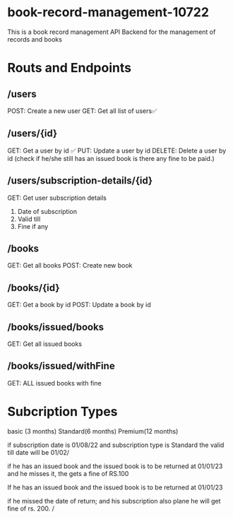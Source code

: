 # book-record-management-10722

This is a book record management API Backend for the management of records and books

# Routs and Endpoints

## /users
POST: Create a new user 
GET: Get all list of users✅

## /users/{id} 
GET: Get a user by id ✅
PUT: Update a user by id
DELETE: Delete a user by id (check if he/she still has an issued book is there any fine to be paid.)

## /users/subscription-details/{id}
GET: Get user subscription details
1. Date of subscription
2. Valid till
3. Fine if any

## /books

GET: Get all books
POST: Create new book

## /books/{id}
GET: Get a book by id
POST: Update a book by id

## /books/issued/books
GET: Get all issued books

## /books/issued/withFine
GET: ALL issued books with fine

# Subcription Types

basic (3 months)
Standard(6 months)
Premium(12 months)

if subscription date is 01/08/22
and subscription type is Standard
the valid till date will be 01/02/

if he has an issued book and the issued book is to be returned at 01/01/23
and he misses it, the gets a fine of RS.100

If he has an issued book and the issued book is to be returned at 01/01/23

if  he missed the date of return;
and his subscription also plane he will get fine of rs. 200. /